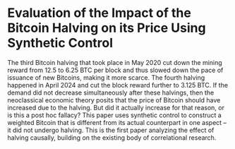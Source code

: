 # Evaluation of the Impact of the Bitcoin Halving on its Price Using Synthetic Control

The third Bitcoin halving that took place in May 2020 cut down the mining reward from 12.5 to 6.25 BTC per block and thus slowed down the pace of issuance of new Bitcoins, making it more scarce. The fourth halving happened in April 2024 and cut the block reward further to 3.125 BTC. If the demand did not decrease simultaneously after these halvings, then the neoclassical economic theory posits that the price of Bitcoin should have increased due to the halving. But did it actually increase for that reason, or is this a post hoc fallacy? This paper uses synthetic control to construct a weighted Bitcoin that is different from its actual counterpart in one aspect – it did not undergo halving. This is the first paper analyzing the effect of halving causally, building on the existing body of correlational research.
